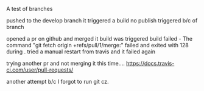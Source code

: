 A test of branches

pushed to the develop branch
it triggered a build
no publish triggered b/c of branch

opened a pr on github and merged it
build was triggered
build failed - The command "git fetch origin +refs/pull/1/merge:" failed and exited with 128 during .
tried a manual restart from travis and it failed again

trying another pr and not merging it this time....
https://docs.travis-ci.com/user/pull-requests/

another attempt b/c I forgot to run git cz.